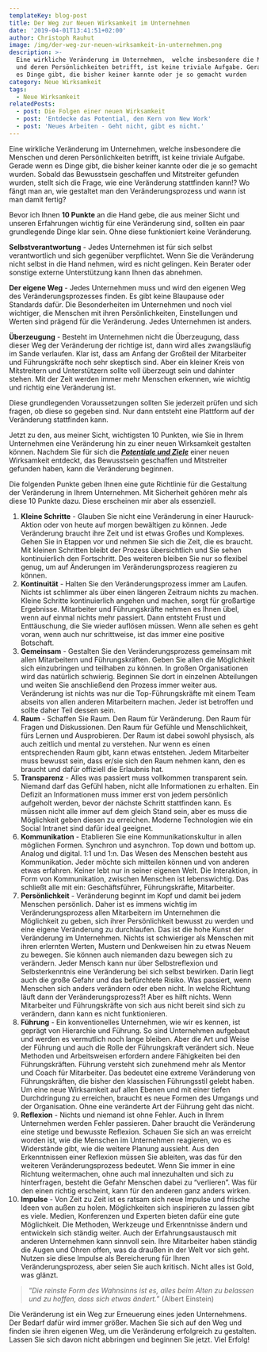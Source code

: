 ```yaml
---
templateKey: blog-post
title: Der Weg zur Neuen Wirksamkeit im Unternehmen
date: '2019-04-01T13:41:51+02:00'
author: Christoph Rauhut
image: /img/der-weg-zur-neuen-wirksamkeit-in-unternehmen.png
description: >-
  Eine wirkliche Veränderung im Unternehmen,  welche insbesondere die Menschen
  und deren Persönlichkeiten betrifft, ist keine triviale Aufgabe. Gerade wenn
  es Dinge gibt, die bisher keiner kannte oder je so gemacht wurden
category: Neue Wirksamkeit
tags:
  - Neue Wirksamkeit
relatedPosts:
  - post: Die Folgen einer neuen Wirksamkeit
  - post: 'Entdecke das Potential, den Kern von New Work'
  - post: 'Neues Arbeiten - Geht nicht, gibt es nicht.'
---
```

Eine wirkliche Veränderung im Unternehmen,  welche insbesondere die Menschen und deren Persönlichkeiten betrifft, ist keine triviale Aufgabe. Gerade wenn es Dinge gibt, die bisher keiner kannte oder die je so gemacht wurden. Sobald das Bewusstsein geschaffen und Mitstreiter gefunden wurden, stellt sich die Frage, wie eine Veränderung stattfinden kann!? Wo fängt man an, wie gestaltet man den Veränderungsprozess und wann ist man damit fertig?

Bevor ich Ihnen **10 Punkte** an die Hand gebe, die aus meiner Sicht und unseren Erfahrungen wichtig für eine Veränderung sind, sollten ein paar grundlegende Dinge klar sein. Ohne diese funktioniert keine Veränderung. 

**Selbstverantwortung** - Jedes Unternehmen ist für sich selbst verantwortlich und sich gegenüber verpflichtet. Wenn Sie die Veränderung nicht selbst in die Hand nehmen, wird es nicht gelingen. Kein Berater oder sonstige externe Unterstützung kann Ihnen das abnehmen. 

**Der eigene Weg** - Jedes Unternehmen muss und wird den eigenen Weg des Veränderungsprozesses finden. Es gibt keine Blaupause oder Standards dafür. Die Besonderheiten im Unternehmen und noch viel wichtiger, die Menschen mit ihren Persönlichkeiten, Einstellungen und Werten sind prägend für die Veränderung. Jedes Unternehmen ist anders. 

**Überzeugung** - Besteht im Unternehmen nicht die Überzeugung, dass dieser Weg der Veränderung der richtige ist, dann wird alles zwangsläufig im Sande verlaufen. Klar ist, dass am Anfang der Großteil der Mitarbeiter und Führungskräfte noch sehr skeptisch sind. Aber ein kleiner Kreis von Mitstreitern und Unterstützern sollte voll überzeugt sein und dahinter stehen. Mit der Zeit werden immer mehr Menschen erkennen, wie wichtig und richtig eine Veränderung ist. 

Diese grundlegenden Voraussetzungen sollten Sie jederzeit prüfen und sich fragen, ob diese so gegeben sind. Nur dann entsteht eine Plattform auf der Veränderung stattfinden kann. 

Jetzt zu den, aus meiner Sicht, wichtigsten 10 Punkten, wie Sie in Ihrem Unternehmen eine Veränderung hin zu einer neuen Wirksamkeit gestalten können. Nachdem Sie für sich die [**_Potentiale und Ziele_**](https://www.realexperts.de/blog/2018-11-18-entdecke-das-potential-der-kern-von-new-work/) einer neuen Wirksamkeit entdeckt, das Bewusstsein geschaffen und Mitstreiter gefunden haben, kann die Veränderung beginnen. 

Die folgenden Punkte geben Ihnen eine gute Richtlinie für die Gestaltung der Veränderung in Ihrem Unternehmen. Mit Sicherheit gehören mehr als diese 10 Punkte dazu. Diese erscheinen mir aber als essenziell. 

1. **Kleine Schritte** - Glauben Sie nicht eine Veränderung in einer Hauruck-Aktion oder von heute auf morgen bewältigen zu können. Jede Veränderung braucht ihre Zeit und ist etwas Großes und Komplexes. Gehen Sie in Etappen vor und nehmen Sie sich die Zeit, die es braucht. Mit kleinen Schritten bleibt der Prozess übersichtlich und Sie sehen kontinuierlich den Fortschritt. Des weiteren bleiben Sie nur so flexibel genug, um auf Änderungen im Veränderungsprozess reagieren zu können. 
2. **Kontinuität** - Halten Sie den Veränderungsprozess immer am Laufen. Nichts ist schlimmer als über einen längeren Zeitraum nichts zu machen. Kleine Schritte kontinuierlich angehen und machen, sorgt für großartige Ergebnisse. Mitarbeiter und Führungskräfte nehmen es Ihnen übel, wenn auf einmal nichts mehr passiert. Dann entsteht Frust und Enttäuschung, die Sie wieder auflösen müssen. Wenn alle sehen es geht voran, wenn auch nur schrittweise, ist das immer eine positive Botschaft. 
3. **Gemeinsam** - Gestalten Sie den Veränderungsprozess gemeinsam mit allen Mitarbeitern und Führungskräften. Geben Sie allen die Möglichkeit sich einzubringen und teilhaben zu können. In großen Organisationen wird das natürlich schwierig. Beginnen Sie dort in einzelnen Abteilungen und weiten Sie anschließend den Prozess  immer weiter aus. Veränderung ist nichts was nur die Top-Führungskräfte mit einem Team abseits von allen anderen Mitarbeitern machen. Jeder ist betroffen und sollte daher Teil dessen sein. 
4. **Raum** - Schaffen Sie Raum. Den Raum für Veränderung. Den Raum für Fragen und Diskussionen. Den Raum für Gefühle und Menschlichkeit, fürs Lernen und Ausprobieren. Der Raum ist dabei sowohl physisch, als auch zeitlich und mental zu verstehen. Nur wenn es einen entsprechenden Raum gibt, kann etwas entstehen. Jedem Mitarbeiter muss bewusst sein, dass er/sie sich den Raum nehmen kann, den es braucht und dafür offiziell die Erlaubnis hat. 
5. **Transparenz** - Alles was passiert muss vollkommen transparent sein. Niemand darf das Gefühl haben, nicht alle Informationen zu erhalten. Ein Defizit an Informationen muss immer erst von jedem persönlich aufgeholt werden, bevor der nächste Schritt stattfinden kann. Es müssen nicht alle immer auf dem gleich Stand sein, aber es muss die Möglichkeit geben diesen zu erreichen. Moderne Technologien wie ein Social Intranet sind dafür ideal geeignet. 
6. **Kommunikation** - Etablieren Sie eine Kommunikationskultur in allen möglichen Formen. Synchron und asynchron. Top down und bottom up. Analog und digital. 1:1 und 1:n. Das Wesen des Menschen besteht aus Kommunikation. Jeder möchte sich mitteilen können und von anderen etwas erfahren. Keiner lebt nur in seiner eigenen Welt. Die Interaktion, in Form von Kommunikation, zwischen Menschen ist lebenswichtig. Das schließt alle mit ein: Geschäftsführer, Führungskräfte, Mitarbeiter. 
7. **Persönlichkeit** - Veränderung beginnt im Kopf und damit bei jedem Menschen persönlich. Daher ist es immens wichtig im Veränderungsprozess allen Mitarbeitern im Unternehmen die Möglichkeit zu geben, sich ihrer Persönlichkeit bewusst zu werden und eine eigene Veränderung zu durchlaufen. Das ist die hohe Kunst der Veränderung im Unternehmen. Nichts ist schwieriger als Menschen mit ihren erlernten Werten, Mustern und Denkweisen hin zu etwas Neuem zu bewegen. Sie können auch niemanden dazu bewegen sich zu verändern. Jeder Mensch kann nur über Selbstreflexion und Selbsterkenntnis eine Veränderung bei sich selbst bewirken. Darin liegt auch die große Gefahr und das befürchtete Risiko. Was passiert, wenn Menschen sich anders verändern oder eben nicht. In welche Richtung läuft dann der Veränderungsprozess?! Aber es hilft nichts. Wenn Mitarbeiter und Führungskräfte von sich aus nicht bereit sind sich zu verändern, dann kann es nicht funktionieren. 
8. **Führung** - Ein konventionelles Unternehmen, wie wir es kennen, ist geprägt von Hierarchie und Führung. So sind Unternehmen aufgebaut und werden es vermutlich noch lange bleiben. Aber die Art und Weise der Führung und auch die Rolle der Führungskraft verändert sich. Neue Methoden und Arbeitsweisen erfordern andere Fähigkeiten bei den Führungskräften. Führung versteht sich zunehmend mehr als Mentor und Coach für Mitarbeiter. Das bedeutet eine extreme Veränderung von Führungskräften, die bisher den klassischen Führungsstil gelebt haben. Um eine neue Wirksamkeit auf allen Ebenen und mit einer tiefen Durchdringung zu erreichen, braucht es neue Formen des Umgangs und der Organisation. Ohne eine veränderte Art der Führung geht das nicht. 
9. **Reflexion** - Nichts und niemand ist ohne Fehler. Auch in Ihrem Unternehmen werden Fehler passieren. Daher braucht die Veränderung eine stetige und bewusste Reflexion. Schauen Sie sich an was erreicht worden ist, wie die Menschen im Unternehmen reagieren, wo es Widerstände gibt, wie die weitere Planung aussieht. Aus den Erkenntnissen einer Reflexion müssen Sie ableiten, was das für den weiteren Veränderungsprozess bedeutet. Wenn Sie immer in eine Richtung weitermachen, ohne auch mal innezuhalten und sich zu hinterfragen, besteht die Gefahr Menschen dabei zu “verlieren”. Was für den einen richtig erscheint, kann für den anderen ganz anders wirken. 
10. **Impulse** - Von Zeit zu Zeit ist es ratsam sich neue Impulse und frische Ideen von außen zu holen. Möglichkeiten sich inspirieren zu lassen gibt es viele. Medien, Konferenzen und Experten bieten dafür eine gute Möglichkeit. Die Methoden, Werkzeuge und Erkenntnisse ändern und entwickeln sich ständig weiter. Auch der Erfahrungsaustausch mit anderen Unternehmen kann sinnvoll sein. Ihre Mitarbeiter haben ständig die Augen und Ohren offen, was da draußen in der Welt vor sich geht. Nutzen sie diese Impulse als Bereicherung für Ihren Veränderungsprozess, aber seien Sie auch kritisch. Nicht alles ist Gold, was glänzt. 

> “_Die reinste Form des Wahnsinns ist es, alles beim Alten zu belassen und zu hoffen, dass sich etwas ändert._” (Albert Einstein)

Die Veränderung ist ein Weg zur Erneuerung eines jeden Unternehmens. Der Bedarf dafür wird immer größer. Machen Sie sich auf den Weg und finden sie ihren eigenen Weg, um die Veränderung erfolgreich zu gestalten. Lassen Sie sich davon nicht abbringen und beginnen Sie jetzt. Viel Erfolg!
